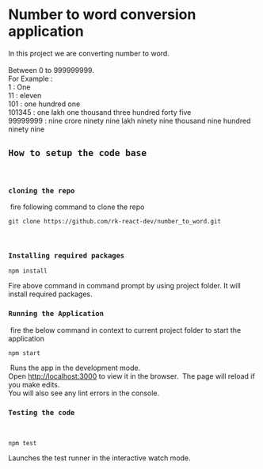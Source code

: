 # Number to word conversion application
In this project we are converting number to word.<br /><br />
Between 0 to 999999999.<br />
For Example : <br />
1 : One<br />
11 : eleven<br />
101 : one hundred one<br />
101345 : one lakh one thousand three hundred forty five<br />
99999999 : nine crore ninety nine lakh ninety nine thousand nine hundred ninety nine
​
## `How to setup the code base`
​
### `cloning the repo`
​
fire following command to clone the repo
```
git clone https://github.com/rk-react-dev/number_to_word.git
```
​
### `Installing required packages`
```
npm install
```
Fire above command in command prompt by using project folder. It will install required packages.
​
### `Running the Application`
​
fire the below command in context to current project folder to start the application
```
npm start
```
​
Runs the app in the development mode.<br />
Open [http://localhost:3000](http://localhost:3000) to view it in the browser.
​
The page will reload if you make edits.<br />
You will also see any lint errors in the console.
​
### `Testing the code`
​
```
npm test
```
Launches the test runner in the interactive watch mode.